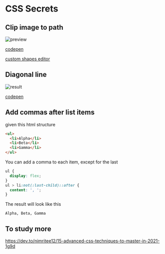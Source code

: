 # CSS Secrets

## Clip image to path

![preview](https://media.giphy.com/media/Z5j4FJh3W6dzbS9z87/giphy.gif)

[codepen](https://codepen.io/vikvikvr/pen/xxqrQZr)

[custom shapes editor](https://bennettfeely.com/clippy/)

## Diagonal line

![result](https://media.giphy.com/media/JZhlAbmPIcxaggGOTK/giphy.gif)

[codepen](https://codepen.io/vikvikvr/pen/YzZxgMJ)

## Add commas after list items

given this html structure

```html
<ul>
  <li>Alpha</li>
  <li>Beta</li>
  <li>Gamma</li>
</ul>
```

You can add a comma to each item, except for the last

```css
ul {
  display: flex;
}
ul > li:not(:last-child)::after {
  content: ', ';
}
```

The result will look like this

```
Alpha, Beta, Gamma
```

## To study more

https://dev.to/nimritee12/15-advanced-css-techniques-to-master-in-2021-1g9d
